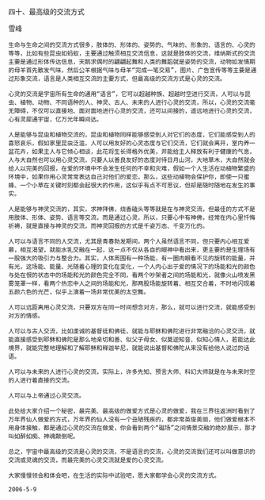 四十、最高级的交流方式

雪峰


    生命与生命之间的交流方式很多，肢体的、形体的、姿势的、气味的、形象的、语言的、心灵的等等，比如有些昆虫如蚂蚁，主要通过触须相互交流信息，这就是肢体的交流，维纳斯式的交流主要是通过形体传达信息，天鹅求偶时的翩翩起舞和人类的舞蹈就是姿势的交流，动物如发情期的母羊首先散发气味，然后公羊根据气味与母羊“完成一笔交易”，图片、广告宣传等等主要是通过形象交流，语言是人类相互交流的主要方式，但最高级的交流方式是心灵的交流。

    心灵的交流是宇宙所有生命的通用“语言”，它可以超越种族、超越时空进行交流，人可以与昆虫、植物、动物、不同语种的人、神灵、古人、未来的人进行心灵的交流，所以，心灵的交流毫无障碍，不仅可以直接地、面对面地进行心灵的交流，还可以间接的，遥远地进行心灵的交流，心有灵犀通宇宙，亿万光年瞬间达。

    人是能够与昆虫和植物交流的，昆虫和植物同样能够感受到人对它们的态度，它们能感受到人的喜怒哀乐，假如家里昆虫泛滥，人可以用友好的心灵态度与它们交流，它们就会离开，室内养一盆花卉，如果主人与它倾心相谈，此花将生长得格外优美，并能给主人释放有利于健康的气息，人与大自然也可以用心灵交流，只要人以善良友好的态度对待日月山河，大地草木，大自然就会给人以完美的回报，在爱的环境中不会发生任何的不幸和灾难，假如一个人生活在动植物繁盛的环境中，如果你用心灵常常表达自己对他们的爱恋，那么，这些动植物会保护你，即使一只蜜蜂、一个小草在关键时刻都会起很大的作用，这似乎有点不可思议，但却是随时随地在发生的事实。

    人是能够与神灵交流的，其实，求神拜佛，烧香磕头等等就是在与神灵交流，但最佳的方式不是用肢体、形体、姿势、语言等交流，而是通过心灵，所以，只要心中有神佛，经常在内心里忏悔祈祷，就是直接与神灵的交流，而神灵回报的方式是千姿万态、千变万化的。

    人可以与语言不同的人交流，尤其是青春勃发期间，两个人虽然语言不同，但只要内心相互爱慕，相互渴望，就能水乳交融在一起，这一点不仅从各自的眼神中看出来，更主要的是生理场有一股强大的吸引力与整合力。其实，人体周围有一种场能，有一圈肉眼看不见的旋转的能量，并有光，这场能、能量、光随着心理的变化在变化，一个人内心出于爱的情况下的场能和光的颜色与处在恨的状态中的场能和光的颜色完全不同，看两个吵架者之间的场能和光，就像火山喷发黑雾笼罩一样，看两个热恋中人之间的场能和光，那两股场能旋转着、相互交合着，不时地闪现着五颜六色的光芒，似乎上演着一场非常优美的太空舞。

    人可以远距离用心灵交流，只要双方在同一时间想念对方，那么，就可以进行交流，就能感受到对方的情感。

    人可以与古人交流，比如虔诚的基督徒和佛徒，就能与耶稣和佛陀进行非常融洽的心灵交流，就能直接感受到耶稣和佛陀是那么地亲切和善、似父子母女、似莫逆知音、似知心情人，若能达此境界，就能完整地理解和了解耶稣和释迦牟尼，就能说出基督和佛陀从来没有给他人说过的话语。

    人可以与未来的人进行心灵的交流，实际上，许多先知、预言大师、科幻大师就是在与未来时空的人进行着直接的交流。

    人可以与上帝通过心灵交流。

    此处给大家介绍一个秘密，最完美、最高级的做爱方式是心灵的做爱，我在三界往返洲时看到了万年界仙人做爱的方式，万年界的仙人没有一个丑陋残疾的，都非常英俊美丽，他们做爱根本不用身体接触，都是通过心灵的交流在做爱，你会看到两个“磁场”之间情景交融的绝妙展示，那才叫如醉如痴、神魂颠倒呢。

    总之，宇宙中最高级的交流是心灵的交流，不是语言的交流，心灵的交流我们还可以叫做意识的交流或灵魂的交流，而最完美的心灵交流就是爱的心灵交流。

    大家慢慢领会和体会吧，在生活的实际中试验吧，愿大家都学会心灵的交流方式。

    2006-5-9



